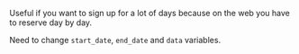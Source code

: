 Useful if you want to sign up for a lot of days because on the web you have to reserve day by day. 

Need to change `start_date`, `end_date` and `data` variables.
